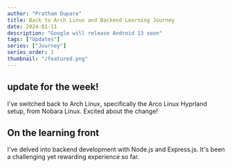 ```yaml
---
author: "Pratham Dupare"
title: Back to Arch Linux and Backend Learning Journey
date: 2024-01-11
description: "Google will release Android 13 soon"
tags: ["Updates"]
series: ["Journey"]
series_order: 1
thumbnail: "/featured.png"
---
```


## update for the week!

I've switched back to Arch Linux, specifically the Arco Linux Hyprland setup, from Nobara Linux. Excited about the change!

## On the learning front

I've delved into backend development with Node.js and Express.js. It's been a challenging yet rewarding experience so far.
